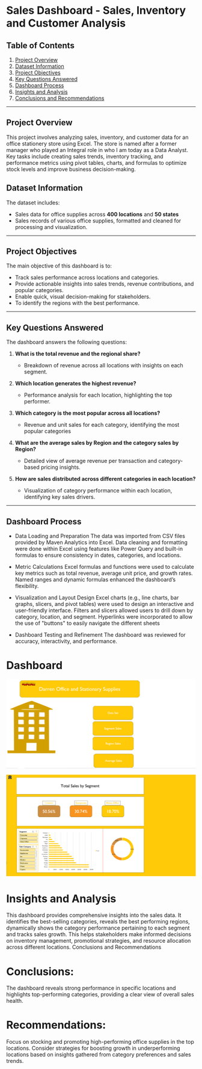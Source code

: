 # Sales Dashboard - Sales, Inventory and Customer Analysis

## Table of Contents
1. [Project Overview](#project-overview)
2. [Dataset Information](#dataset-information)
3. [Project Objectives](#project-objectives)
4. [Key Questions Answered](#key-questions-answered)
5. [Dashboard Process](#dashboard-process)
6. [Insights and Analysis](#insights-and-analysis)
7. [Conclusions and Recommendations](#conclusions-and-recommendations)

---

## Project Overview

This project involves analyzing sales, inventory, and customer data for an office stationery store using Excel. The store is named after a former manager who played an Integral role in who I am today as a Data Analyst. Key tasks include creating sales trends, inventory tracking, and performance metrics using pivot tables, charts, and formulas to optimize stock levels and improve business decision-making.

## Dataset Information

The dataset includes:
- Sales data for office supplies across **400 locations** and **50 states**
- Sales records of various office supplies, formatted and cleaned for processing and visualization.

---

## Project Objectives

The main objective of this dashboard is to:
- Track sales performance across locations and categories.
- Provide actionable insights into sales trends, revenue contributions, and popular categories.
- Enable quick, visual decision-making for stakeholders.
- To identify the regions with the best performance.

---

## Key Questions Answered

The dashboard answers the following questions:

1. **What is the total revenue and the regional share?**
   - Breakdown of revenue across all locations with insights on each segment.
   
2. **Which location generates the highest revenue?**
   - Performance analysis for each location, highlighting the top performer.
   
3. **Which category is the most popular across all locations?**
   - Revenue and unit sales for each category, identifying the most popular categories
   
5. **What are the average sales by Region and the category sales by Region?**
   - Detailed view of average revenue per transaction and category-based pricing insights.
   
6. **How are sales distributed across different categories in each location?**
   - Visualization of category performance within each location, identifying key sales drivers.

---


## Dashboard Process

 - Data Loading and Preparation 
   The data was imported from CSV files provided by Maven Analytics into Excel.
   Data cleaning and formatting were done within Excel using features like Power Query and built-in formulas to ensure consistency in dates, categories, and locations.

 - Metric Calculations
   Excel formulas and functions were used to calculate key metrics such as total revenue, average unit price, and growth rates. Named ranges and dynamic formulas enhanced the dashboard’s flexibility.

 - Visualization and Layout Design
   Excel charts (e.g., line charts, bar graphs, slicers, and pivot tables) were used to design an interactive and user-friendly interface. Filters and slicers allowed users to drill down by category, location, and segment.
   Hyperlinks were incorporated to allow the use of "buttons" to easily navigate the different sheets

-  Dashboard Testing and Refinement
   The dashboard was reviewed for accuracy, interactivity, and performance.



# Dashboard

![dashboard](Assets/d1.png)

![dashboard2](Assets/d2.png)

# Insights and Analysis

This dashboard provides comprehensive insights into the sales data. It identifies the best-selling categories, reveals the best performing regions, dynamically shows the category performance pertaining to each segment and tracks sales growth. This helps stakeholders make informed decisions on inventory management, promotional strategies, and resource allocation across different locations.
Conclusions and Recommendations

# Conclusions: 
  The dashboard reveals strong performance in specific locations and highlights top-performing categories, providing a clear view of overall 
  sales health.
  
# Recommendations:
  Focus on stocking and promoting high-performing office supplies in the top locations. Consider strategies for boosting growth in 
  underperforming locations based on insights gathered from category preferences and sales trends.
